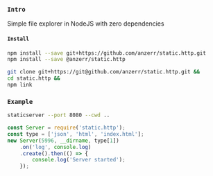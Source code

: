 
### `Intro`
Simple file explorer in NodeJS with zero dependencies

#### `Install`
``` bash
npm install --save git+https://github.com/anzerr/static.http.git
npm install --save @anzerr/static.http
```

``` bash
git clone git+https://git@github.com/anzerr/static.http.git &&
cd static.http &&
npm link
```

### `Example`

``` bash
staticserver --port 8080 --cwd ..
```

``` javascript
const Server = require('static.http');
const type = ['json', 'html', 'index.html'];
new Server(5996, __dirname, type[1])
	.on('log', console.log)
	.create().then(() => {
		console.log('Server started');
	});
```